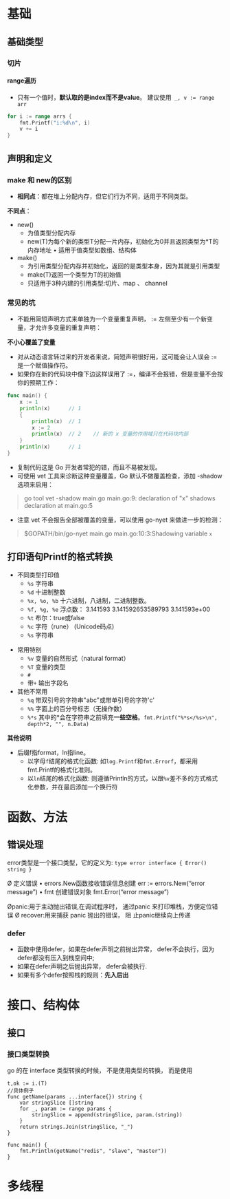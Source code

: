 
# 基础

## 基础类型

### 切片


#### range遍历
- 只有一个值时，**默认取的是index而不是value**。 建议使用` _, v := range arr`
```go
for i := range arrs {
    fmt.Printf("i:%d\n", i)
    v += i
}
```

## 声明和定义

### make 和 new的区别
- **相同点**：都在堆上分配内存，但它们行为不同，适用于不同类型。

**不同点**：
- new()
  - 为值类型分配内存
  - new(T)为每个新的类型T分配一片内存，初始化为0并且返回类型为*T的内存地址 • 适用于值类型如数组、结构体
- make()
  * 为引用类型分配内存并初始化，返回的是类型本身，因为其就是引用类型
  * make(T)返回一个类型为T的初始值
  * 只适用于3种内建的引用类型:切片、map 、 channel



### 常见的坑
- 不能用简短声明方式来单独为一个变量重复声明， := 左侧至少有一个新变量，才允许多变量的重复声明：


**不小心覆盖了变量**
- 对从动态语言转过来的开发者来说，简短声明很好用，这可能会让人误会 := 是一个赋值操作符。
- 如果你在新的代码块中像下边这样误用了 :=，编译不会报错，但是变量不会按你的预期工作：
  
```go
func main() {
	x := 1
	println(x)		// 1
	{
		println(x)	// 1
		x := 2
		println(x)	// 2	// 新的 x 变量的作用域只在代码块内部
	}
	println(x)		// 1
}
```

- 复制代码这是 Go 开发者常犯的错，而且不易被发现。
- 可使用 vet 工具来诊断这种变量覆盖，Go 默认不做覆盖检查，添加 -shadow 选项来启用：
> go tool vet -shadow main.go
>  main.go:9: declaration of "x" shadows declaration at main.go:5
- 注意 vet 不会报告全部被覆盖的变量，可以使用 go-nyet 来做进一步的检测：
> $GOPATH/bin/go-nyet main.go
> main.go:10:3:Shadowing variable `x`




## 打印语句Printf的格式转换
- 不同类型打印值
  - `%s` 字符串
  - `%d`  十进制整数
  - `%x, %o, %b`  十六进制，八进制，二进制整数。
  - `%f, %g, %e`  浮点数： 3.141593 3.141592653589793 3.141593e+00
  * `%t`          布尔：true或false
  * `%c`          字符（rune） (Unicode码点)
  * `%s`          字符串
* 常用特别
  * `%v`          变量的自然形式（natural format）
  * `%T`          变量的类型
  * `#`
  * 带`+`         输出字段名
* 其他不常用
  * `%q`          带双引号的字符串"abc"或带单引号的字符'c'
  * `%%`          字面上的百分号标志（无操作数）
  * `%*s`         其中的*会在字符串之前填充**一些空格**。`fmt.Printf("%*s</%s>\n", depth*2, "", n.Data)`


**其他说明**
- 后缀f指format，ln指line。 
  - 以字母`f`结尾的格式化函数: 如`log.Printf`和`fmt.Errorf`，都采用fmt.Printf的格式化准则。
  - 以`ln`结尾的格式化函数: 则遵循Println的方式，以跟`%v`差不多的方式格式化参数，并在最后添加一个换行符




# 函数、方法

## 错误处理
error类型是一个接口类型，它的定义为: `type error interface { Error() string }`


Ø 定义错误
• errors.New函数接收错误信息创建
    err := errors.New(“error message”) • fmt 创建错误对象
    fmt.Error(“error message”)

Øpanic:用于主动抛出错误,在调试程序时， 通过panic 来打印堆栈，方便定位错误
Ø recover:用来捕获 panic 抛出的错误， 阻 止panic继续向上传递

### defer
- 函数中使用defer，如果在defer声明之前抛出异常， defer不会执行，因为defer都没有压入到栈空间中;
- 如果在defer声明之后抛出异常， defer会被执行. 
- 如果有多个defer按照栈的规则：**先入后出**


# 接口、结构体

## 接口


### 接口类型转换
go 的在 interface 类型转换的时候， 不是使用类型的转换， 而是使用
```
t,ok := i.(T)
//具体例子
func getName(params ...interface{}) string {
    var stringSlice []string
    for _, param := range params {
        stringSlice = append(stringSlice, param.(string))
    }   
    return strings.Join(stringSlice, "_")
}
  
func main() {
    fmt.Println(getName("redis", "slave", "master"))
}
```



# 多线程